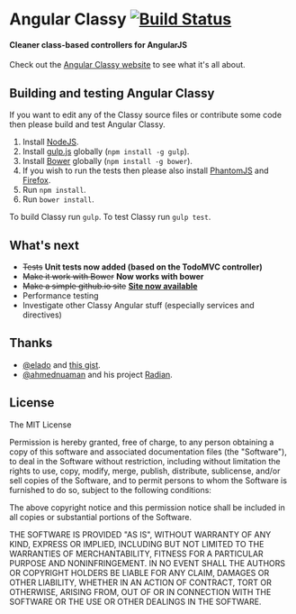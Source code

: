 # Angular Classy [![Build Status](https://travis-ci.org/davej/angular-classy.png)](https://travis-ci.org/davej/angular-classy)

#### Cleaner class-based controllers for AngularJS

Check out the [Angular Classy website](http://davej.github.io/angular-classy/) to see what it's all about.

## Building and testing Angular Classy

If you want to edit any of the Classy source files or contribute some code then please build and test Angular Classy.

1. Install [NodeJS](http://nodejs.org/).
2. Install [gulp.js](http://gulpjs.com/) globally (`npm install -g gulp`).
3. Install [Bower](http://bower.io/) globally (`npm install -g bower`).
4. If you wish to run the tests then please also install [PhantomJS](http://phantomjs.org/) and [Firefox](https://www.mozilla.org/en-US/firefox/new/).
5. Run `npm install`.
6. Run `bower install`.

To build Classy run `gulp`. To test Classy run `gulp test`.

## What's next

* ~~Tests~~ **Unit tests now added (based on the TodoMVC controller)**
* ~~Make it work with Bower~~ **Now works with bower**
* ~~Make a simple github.io site~~ **[Site now available](http://davej.github.io/angular-classy/)**
* Performance testing
* Investigate other Classy Angular stuff (especially services and directives)

## Thanks

* [@elado](https://github.com/elado) and [this gist](https://gist.github.com/elado/8138516).
* [@ahmednuaman](https://github.com/ahmednuaman) and his project [Radian](https://github.com/ahmednuaman/radian).


## License

The MIT License

Permission is hereby granted, free of charge, to any person obtaining a copy
of this software and associated documentation files (the "Software"), to deal
in the Software without restriction, including without limitation the rights
to use, copy, modify, merge, publish, distribute, sublicense, and/or sell
copies of the Software, and to permit persons to whom the Software is
furnished to do so, subject to the following conditions:

The above copyright notice and this permission notice shall be included in
all copies or substantial portions of the Software.

THE SOFTWARE IS PROVIDED "AS IS", WITHOUT WARRANTY OF ANY KIND, EXPRESS OR
IMPLIED, INCLUDING BUT NOT LIMITED TO THE WARRANTIES OF MERCHANTABILITY,
FITNESS FOR A PARTICULAR PURPOSE AND NONINFRINGEMENT. IN NO EVENT SHALL THE
AUTHORS OR COPYRIGHT HOLDERS BE LIABLE FOR ANY CLAIM, DAMAGES OR OTHER
LIABILITY, WHETHER IN AN ACTION OF CONTRACT, TORT OR OTHERWISE, ARISING FROM,
OUT OF OR IN CONNECTION WITH THE SOFTWARE OR THE USE OR OTHER DEALINGS IN
THE SOFTWARE.